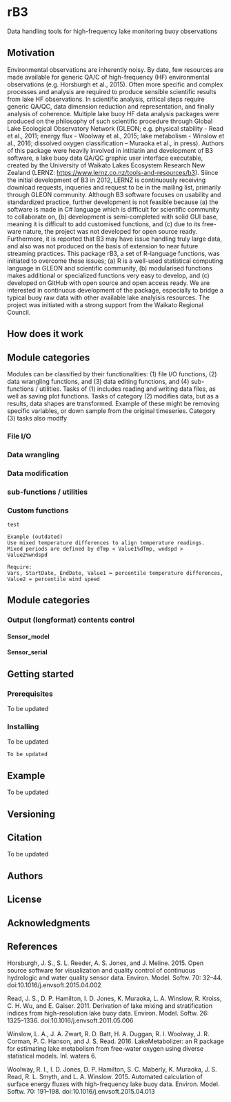# rB3

Data handling tools for high-frequency lake monitoring buoy observations

## Motivation
Environmental observations are inherently noisy. By date, few resources are made available for generic QA/C of high-frequency (HF) environmental observations (e.g. Horsburgh et al., 2015). Often more specific and complex processes and analysis are required to produce sensible scientific results from lake HF observations. In scientific analysis, critical steps require generic QA/QC, data dimension reduction and representation, and finally analysis of coherence. Multiple lake buoy HF data analysis packages were produced on the philosophy of such scientific procedure through Global Lake Ecological Observatory Network (GLEON; e.g. physical stability - Read et al., 2011; energy flux - Woolway et al., 2015; lake metabolism - Winslow et al., 2016; dissolved oxygen classification – Muraoka et al., in press). Authors of this package were heavily involved in intitiatin and development of B3 software, a lake buoy data QA/QC graphic user interface executable, created by the University of Waikato Lakes Ecosystem Research New Zealand (LERNZ: https://www.lernz.co.nz/tools-and-resources/b3). Siince the initial development of B3 in 2012, LERNZ is continuously receiving download requests, inqueries and request to be in the mailing list, primarily through GLEON community. Although B3 software focuses on usability and standardized practice, further development is not feasible because (a) the software is made in C# language which is difficult for scientific community to collaborate on, (b) development is semi-completed with solid GUI base, meaning it is difficult to add customised functions, and (c) due to its free-ware nature, the project was not developed for open source ready. Furthermore, it is reported that B3 may have issue handling truly large data, and also was not produced on the basis of extension to near future streaming practices. This package rB3, a set of R-language functions, was initiated to overcome these issues; (a) R is a well-used statistical computing language in GLEON and scientific community, (b) modularised functions makes additional or specialized functions very easy to develop, and (c) developed on GitHub with open source and open access ready. We are interested in continuous development of the package, especially to bridge a typical buoy raw data with other available lake analyisis resources. The project was initiated with a strong support from the Waikato Regional Council.

## How does it work


## Module categories

Modules can be classified by their functionalities: (1) file I/O functions, (2) data wrangling functions, and (3) data editing functions, and (4) sub-functions / utilities. Tasks of (1) includes reading and writing data files, as well as saving plot functions. Tasks of category (2) modifies data, but as a results, data shapes are transformed. Example of these might be removing specific variables, or down sample from the original timeseries. Category (3) tasks also modify

### File I/O

### Data wrangling

### Data modification

### sub-functions / utilities

### Custom functions

```
test
```


``` 
Example (outdated)
Use mixed temperature differences to align temperature readings. 
Mixed periods are defined by dTmp < Value1%dTmp, wndspd > Value2%wndspd

Require: 
Vars, StartDate, EndDate, Value1 = percentile temperature differences, Value2 = percentile wind speed
```

## Module categories

### Output (longformat) contents control
#### Sensor_model
#### Sensor_serial

## Getting started

### Prerequisites

To be updated

### Installing

To be updated 

```
To be updated 
```

## Example

To be updated

## Versioning


## Citation

To be updated

## Authors


## License


## Acknowledgments

## References
Horsburgh, J. S., S. L. Reeder, A. S. Jones, and J. Meline. 2015. Open source software for visualization and quality control of continuous hydrologic and water quality sensor data. Environ. Model. Softw. 70: 32–44. doi:10.1016/j.envsoft.2015.04.002

Read, J. S., D. P. Hamilton, I. D. Jones, K. Muraoka, L. A. Winslow, R. Kroiss, C. H. Wu, and E. Gaiser. 2011. Derivation of lake mixing and stratification indices from high-resolution lake buoy data. Environ. Model. Softw. 26: 1325–1336. doi:10.1016/j.envsoft.2011.05.006

Winslow, L. A., J. A. Zwart, R. D. Batt, H. A. Duggan, R. I. Woolway, J. R. Corman, P. C. Hanson, and J. S. Read. 2016. LakeMetabolizer: an R package for estimating lake metabolism from free-water oxygen using diverse statistical models. Inl. waters 6.

Woolway, R. I., I. D. Jones, D. P. Hamilton, S. C. Maberly, K. Muraoka, J. S. Read, R. L. Smyth, and L. A. Winslow. 2015. Automated calculation of surface energy fluxes with high-frequency lake buoy data. Environ. Model. Softw. 70: 191–198. doi:10.1016/j.envsoft.2015.04.013
